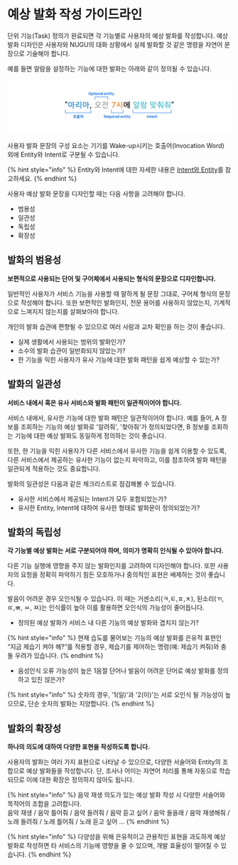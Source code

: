 # 예상 발화 작성 가이드라인

단위 기능\(Task\) 정의가 완료되면 각 기능별로 사용자의 예상 발화를 작성합니다. 예상 발화 디자인은 사용자와 NUGU의 대화 상황에서 실제 발화할 것 같은 명령을 자연어 문장으로 기술해야 합니다.

예를 들면 알람을 설정하는 기능에 대한 발화는 아래와 같이 정의될 수 있습니다.

![](../.gitbook/assets/ch2_22_01%20%281%29.png)

사용자 발화 문장의 구성 요소는 기기를 Wake-up시키는 호출어\(Invocation Word\) 외에 Entity와 Intent로 구분될 수 있습니다.

{% hint style="info" %}
Entity와 Intent에 대한 자세한 내용은 [Intent와 Entity](../nugu-play-kit/intents-and-entities.md)를 참고하세요.
{% endhint %}

사용자 예상 발화 문장을 디자인할 때는 다음 사항을 고려해야 합니다.

* 범용성
* 일관성
* 독립성
* 확장성

## 발화의 범용성

 **보편적으로 사용되는 단어 및 구어체에서 사용되는 형식의 문장으로 디자인합니다.** 

일반적인 사용자가 서비스 기능을 사용할 때 말하게 될 문장 그대로, 구어체 형식의 문장으로 작성해야 합니다. 또한 보편적인 발화인지, 전문 용어를 사용하지 않았는지, 기계적으로 느껴지지 않는지를 살펴보아야 합니다.

개인의 발화 습관에 편향될 수 있으므로 여러 사람과 교차 확인을 하는 것이 좋습니다.

* 실제 생활에서 사용되는 범위의 발화인가?
* 소수의 발화 습관이 일반화되지 않았는가?
* 한 기능을 익힌 사용자가 유사 기능에 대한 발화 패턴을 쉽게 예상할 수 있는가?

## 발화의 일관성

 **서비스 내에서 혹은 유사 서비스와 발화 패턴이 일관적이어야 합니다.** 

서비스 내에서, 유사한 기능에 대한 발화 패턴은 일관적이어야 합니다. 예를 들어, A 정보를 조회하는 기능의 예상 발화로 '알려줘', '찾아줘'가 정의되었다면, B 정보를 조회하는 기능에 대한 예상 발화도 동일하게 정의하는 것이 좋습니다.

또한, 한 기능을 익힌 사용자가 다른 서비스에서 유사한 기능을 쉽게 이용할 수 있도록, 다른 서비스에서 제공하는 유사한 기능이 없는지 파악하고, 이를 참조하여 발화 패턴을 일관되게 적용하는 것도 중요합니다.

발화의 일관성은 다음과 같은 체크리스트로 점검해볼 수 있습니다.

* 유사한 서비스에서 제공되는 Intent가 모두 포함되었는가?
* 유사한 Entity, Intent에 대하여 유사한 형태로 발화문이 정의되었는가?

## 발화의 독립성

 **각 기능별 예상 발화는 서로 구분되어야 하며, 의미가 명확히 인식될 수 있아야 합니다.** 

다른 기능 실행에 영향을 주지 않는 발화인지를 고려하여 디자인해야 합니다. 또한 사용자의 요청을 정확히 파악하기 힘든 모호하거나 중의적인 표현은 배제하는 것이 좋습니다.

발음이 어려운 경우 오인식될 수 있습니다. 이 때는 거센소리\(ㅋ,ㅌ,ㅍ,ㅊ\), 된소리\(ㄲ,ㄸ,ㅃ, ㅆ, ㅉ\)는 인식률이 높아 이를 활용하면 오인식의 가능성이 줄어듭니다.

* 정의된 예상 발화가 서비스 내 다른 기능의 예상 발화와 겹치지 않는가?  

{% hint style="info" %}
현재 습도를 물어보는 기능의 예상 발화를 은유적 표현인 “지금 제습기 켜야 해?”를 적용할 경우, 제습기를 제어하는 명령\(예: 제습기 켜줘\)와 충돌 우려가 있습니다.
{% endhint %}

* 음성인식 오류 가능성이 높은 1음절 단어나 발음이 어려운 단어로 예상 발화를 정의하고 있진 않은가?  

{% hint style="info" %}
숫자의 경우, '1\(일\)'과 '2\(이\)'는 서로 오인식 될 가능성이 높으므로, 단순 숫자의 발화는 지양합니다.
{% endhint %}

## 발화의 확장성

 **하나의 의도에 대하여 다양한 표현을 작성하도록 합니다.** 

사용자의 발화는 여러 가지 표현으로 나타날 수 있으므로, 다양한 서술어와 Entity의 조합으로 예상 발화들을 작성합니다. 단, 조사나 어미는 자연어 처리를 통해 자동으로 학습되므로 이에 대한 확장은 정의하지 않아도 됩니다.

{% hint style="info" %}
음악 재생 의도가 있는 예상 발화 작성 시 다양한 서술어와 목적어의 조합을 고려합니다.  
음악 재생 / 음악 틀어줘 / 음악 들려줘 / 음악 듣고 싶어 / 음악 들을래 / 음악 재생해줘 / 노래 들려줘 / 노래 틀어줘 / 노래 듣고 싶어 …
{% endhint %}

{% hint style="info" %}
다양성을 위해 은유적이고 관용적인 표현을 과도하게 예상 발화로 작성하면 타 서비스의 기능에 영향을 줄 수 있으며, 개발 효율성이 떨어질 수 있습니다.
{% endhint %}

